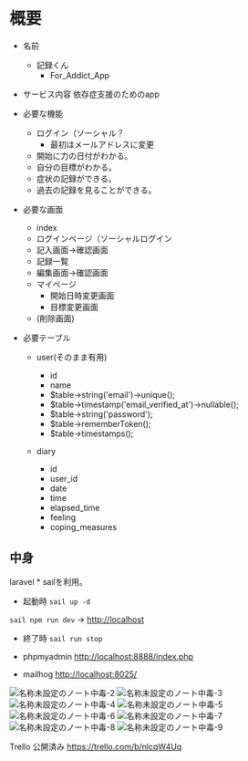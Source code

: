 # 概要

- 名前
  - 記録くん
    - For_Addict_App

- サービス内容
依存症支援のためのapp

- 必要な機能
  - ログイン（ソーシャル？
    - 最初はメールアドレスに変更
  - 開始に力の日付がわかる。
  - 自分の目標がわかる。
  - 症状の記録ができる。
  - 過去の記録を見ることができる。

- 必要な画面
  - index
  - ログインページ（ソーシャルログイン
  - 記入画面→確認画面
  - 記録一覧
  - 編集画面→確認画面
  - マイページ
    - 開始日時変更画面
    - 目標変更画面
  - (削除画面)

- 必要テーブル
  - user(そのまま有用)
    - id
    - name
    - $table->string('email')->unique();
    - $table->timestamp('email_verified_at')->nullable();
    - $table->string('password');
    - $table->rememberToken();
    - $table->timestamps();

  - diary
    - id
    - user_id
    - date
    - time
    - elapsed_time
    - feeling
    - coping_measures

## 中身

laravel * sailを利用。

- 起動時
`sail up -d`

`sail npm run dev`
→ <http://localhost>

- 終了時
`sail run stop`

- phpmyadmin
<http://localhost:8888/index.php>

- mailhog
<http://localhost:8025/>

![名称未設定のノート中毒-2](https://user-images.githubusercontent.com/46878156/188294648-2f51a2ff-896a-4862-82d8-aeaa37ce6249.jpg)
![名称未設定のノート中毒-3](https://user-images.githubusercontent.com/46878156/188294647-8a847188-7337-4208-a728-ea71cc51a2c1.jpg)
![名称未設定のノート中毒-4](https://user-images.githubusercontent.com/46878156/188294646-1ebe6771-cf79-4e45-8b76-bb65a24fda38.jpg)
![名称未設定のノート中毒-5](https://user-images.githubusercontent.com/46878156/188294645-a311be65-0e77-469b-9355-73e2fed50ae6.jpg)
![名称未設定のノート中毒-6](https://user-images.githubusercontent.com/46878156/188294644-90f88bc4-d936-44dc-8929-3d64646b4e2f.jpg)
![名称未設定のノート中毒-7](https://user-images.githubusercontent.com/46878156/188294642-09588b06-dfca-4b31-9c15-5dfbf6ba1e19.jpg)
![名称未設定のノート中毒-8](https://user-images.githubusercontent.com/46878156/188294640-bbf164c8-9787-448f-ba3e-70b80f0845a2.jpg)
![名称未設定のノート中毒-9](https://user-images.githubusercontent.com/46878156/188294639-ffa8cbef-0900-4791-8fdb-bde899582deb.jpg)

Trello 公開済み
<https://trello.com/b/nlcqW4Uq>
